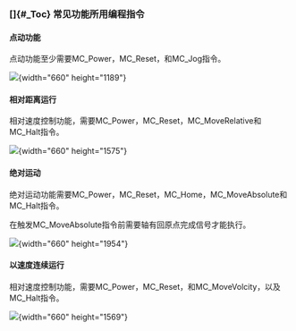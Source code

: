 ### []{#_Toc} 常见功能所用编程指令

#### 点动功能

点动功能至少需要MC_Power，MC_Reset，和MC_Jog指令。

![](images/14-1.jpg){width="660" height="1189"}

#### 相对距离运行

相对速度控制功能，需要MC_Power，MC_Reset，MC_MoveRelative和MC_Halt指令。

![](images/14-2.jpg){width="660" height="1575"}

#### 绝对运动

绝对运动功能需要MC_Power，MC_Reset，MC_Home，MC_MoveAbsolute和MC_Halt指令。

在触发MC_MoveAbsolute指令前需要轴有回原点完成信号才能执行。

![](images/14-3.jpg){width="660" height="1954"}

#### 以速度连续运行

相对速度控制功能，需要MC_Power，MC_Reset，和MC_MoveVolcity，以及MC_Halt指令。

![](images/14-4.jpg){width="660" height="1569"}
